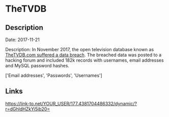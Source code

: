 # TheTVDB

## Description

Date: 2017-11-21

Description:
In November 2017, the open television database known as <a href="https://forums.thetvdb.com/viewtopic.php?f=3&t=43254" target="_blank" rel="noopener">TheTVDB.com suffered a data breach</a>. The breached data was posted to a hacking forum and included 182k records with usernames, email addresses and MySQL password hashes.


['Email addresses', 'Passwords', 'Usernames']

## Links

https://link-to.net/YOUR_USER/177.4381704486332/dynamic/?r=dGhldHZkYi5jb20=